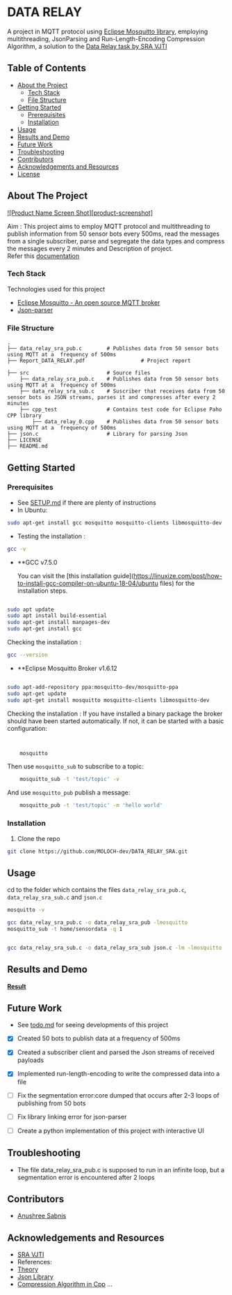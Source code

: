  

# DATA RELAY
A project in MQTT protocol using [Eclipse Mosquitto library](https://github.com/eclipse/mosquitto), employing multithreading, JsonParsing and Run-Length-Encoding Compression Algorithm, a solution to the [Data Relay task by SRA VJTI](https://github.com/SRA-VJTI/practice-assignments/blob/master/Data-Relay/data-relay.md)


<!-- TABLE OF CONTENTS -->
## Table of Contents

* [About the Project](#about-the-project)
  * [Tech Stack](#tech-stack)
  * [File Structure](#file-structure)
* [Getting Started](#getting-started)
  * [Prerequisites](#prerequisites)
  * [Installation](#installation)
* [Usage](#usage)
* [Results and Demo](#results-and-demo)
* [Future Work](#future-work)
* [Troubleshooting](#troubleshooting)
* [Contributors](#contributors)
* [Acknowledgements and Resources](#acknowledgements-and-resources)
* [License](#license)


<!-- ABOUT THE PROJECT -->
## About The Project
[![Product Name Screen Shot][product-screenshot]](https://example.com)  

Aim : This project aims to employ MQTT protocol and multithreading to publish information from 50 sensor bots every 500ms, read the messages from a single subscriber, parse and segregate the data types and compress the messages every 2 minutes
and Description of project.  
Refer this [documentation](https://link/to/report/)

### Tech Stack
Technologies used for this project
* [Eclipse Mosquitto - An open source MQTT broker](https://mosquitto.org/)
* [Json-parser](https://github.com/udp/json-parser)

### File Structure
    .
    ├── data_relay_sra_pub.c        # Publishes data from 50 sensor bots using MQTT at a  frequency of 500ms
    ├── Report_DATA_RELAY.pdf                  # Project report
   
    ├── src                         # Source files
        ├── data_relay_sra_pub.c    # Publishes data from 50 sensor bots using MQTT at a  frequency of 500ms
        ├── data_relay_sra_sub.c    # Suscriber that receives data from 50 sensor bots as JSON streams, parses it and compresses after every 2 minutes
        ├── cpp_test                # Contains test code for Eclipse Paho CPP library
            ├── data_relay_0.cpp    # Publishes data from 50 sensor bots using MQTT at a  frequency of 500ms
    ├── json.c                      # Library for parsing Json
    ├── LICENSE
    ├── README.md 

    

<!-- GETTING STARTED -->
## Getting Started

### Prerequisites

* See [SETUP.md](https://link/to/setup.md) if there are plenty of instructions
* In Ubuntu:
```sh
sudo apt-get install gcc mosquitto mosquitto-clients libmosquitto-dev
```
* Testing the installation :
```sh
gcc -v
```

* **GCC v7.5.0

  You can visit the [this installation guide](https://linuxize.com/post/how-to-install-gcc-compiler-on-ubuntu-18-04/ubuntu files) for the installation steps.
  
 
```sh

sudo apt update
sudo apt install build-essential
sudo apt-get install manpages-dev
sudo apt-get install gcc
```

  Checking the installation :

  ```sh
  gcc --version
  ```

* **Eclipse Mosquitto Broker v1.6.12
```sh

sudo apt-add-repository ppa:mosquitto-dev/mosquitto-ppa
sudo apt-get update
sudo apt-get install mosquitto mosquitto-clients libmosquitto-dev
  ```

Checking the installation : 
If you have installed a binary package the broker should have been started
automatically. If not, it can be started with a basic configuration:

```sh


    mosquitto
```
Then use `mosquitto_sub` to subscribe to a topic:
```sh
    mosquitto_sub -t 'test/topic' -v
```
And use `mosquitto_pub` publish a message:
```sh
    mosquitto_pub -t 'test/topic' -m 'hello world'

```


### Installation
1. Clone the repo
```sh
git clone https://github.com/MOLOCH-dev/DATA_RELAY_SRA.git
```


<!-- USAGE EXAMPLES -->
## Usage

cd to the folder which contains the files `data_relay_sra_pub.c`, `data_relay_sra_sub.c` and `json.c`
```sh
mosquitto -v
```
```sh
gcc data_relay_sra_pub.c -o data_relay_sra_pub -lmosquitto
mosquitto_sub -t home/sensordata -q 1

```
```sh

gcc data_relay_sra_sub.c -o data_relay_sra_sub json.c -lm -lmosquitto
```

<!-- RESULTS AND DEMO -->
## Results and Demo
  
[**Result**](https://drive.google.com/file/d/1vu0kHFow-P4ALGTotDlIIeDD5RTnYyN4/view?usp=sharing)  




<!-- FUTURE WORK -->
## Future Work
* See [todo.md](https://todo.md) for seeing developments of this project
- [x] Created 50 bots to publish data at a frequency of 500ms
- [x] Created a subscriber client and parsed the Json streams of received payloads
- [x] Implemented run-length-encoding to write the compressed data into a file
- [ ] Fix the segmentation error:core dumped that occurs after 2-3 loops of publishing from 50 bots
- [ ] Fix library linking error for json-parser
- [ ] Create a python implementation of this project with interactive UI


<!-- TROUBLESHOOTING -->
## Troubleshooting
* The file data_relay_sra_pub.c is supposed to run in an infinite loop, but a segmentation error is encountered after 2 loops


<!-- CONTRIBUTORS -->
## Contributors

* [Anushree Sabnis](https://github.com/MOLOCH-dev)



<!-- ACKNOWLEDGEMENTS AND REFERENCES -->
## Acknowledgements and Resources
* [SRA VJTI](http://sra.vjti.info/)  
* References:
* [Theory](https://www.hivemq.com/mqtt-essentials/)
* [Json Library](https://github.com/udp/json-parser/blob/master/json.h)
* [Compression Algorithm in Cpp](https://www.geeksforgeeks.org/run-length-encoding/)
...


<!-- LICENSE -->

